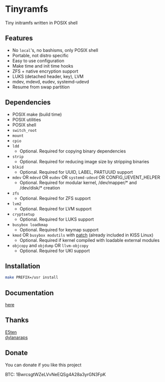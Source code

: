 # Tinyramfs

Tiny initramfs written in POSIX shell

## Features

- No `local`'s, no bashisms, only POSIX shell
- Portable, not distro specific
- Easy to use configuration
- Make time and init time hooks
- ZFS + native encryption support
- LUKS (detached header, key), LVM
- mdev, mdevd, eudev, systemd-udevd
- Resume from swap partition

## Dependencies

* POSIX make (build time)
* POSIX utilities
* POSIX shell
* `switch_root`
* `mount`
* `cpio`
* `ldd`
  - Optional. Required for copying binary dependencies
* `strip`
  - Optional. Required for reducing image size by stripping binaries
* `blkid`
  - Optional. Required for UUID, LABEL, PARTUUID support
* `mdev` OR `mdevd` OR `eudev` OR `systemd-udevd` OR CONFIG_UEVENT_HELPER
  - Optional. Required for modular kernel, /dev/mapper/* and /dev/disk/* creation
* `zfs`
  - Optional. Required for ZFS support
* `lvm2`
  - Optional. Required for LVM support
* `cryptsetup`
  - Optional. Required for LUKS support
* `busybox loadkmap`
  - Optional. Required for keymap support
* `kmod` OR `busybox modutils` with [patch](https://gist.github.com/illiliti/ef9ee781b5c6bf36d9493d99b4a1ffb6) (already included in KISS Linux)
  - Optional. Required if kernel compiled with loadable external modules
* `objcopy` and `objdump` OR `llvm-objcopy`
  - Optional. Required for UKI support

## Installation

```sh
make PREFIX=/usr install
```

## Documentation

[here](doc/)

## Thanks

[E5ten](https://github.com/E5ten)  
[dylanaraps](https://github.com/dylanaraps)

## Donate

You can donate if you like this project

BTC: 1BwrcsgtWZeLVvNeEQSg4A28a3yrGN3FpK
